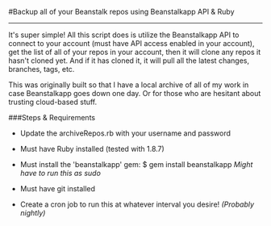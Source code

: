 #Backup all of your Beanstalk repos using Beanstalkapp API & Ruby
****

It's super simple! All this script does is utilize the Beanstalkapp API to connect to your account (must have API access enabled in your account), get the list of all of your repos in your account, then it will clone any repos it hasn't cloned yet. And if it has cloned it, it will pull all the latest changes, branches, tags, etc.

This was originally built so that I have a local archive of all of my work in case Beanstalkapp goes down one day. Or for those who are hesitant about trusting cloud-based stuff.

###Steps & Requirements

- Update the archiveRepos.rb with your username and password

- Must have Ruby installed (tested with 1.8.7)

- Must install the 'beanstalkapp' gem: $ gem install beanstalkapp *Might have to run this as sudo*

- Must have git installed

- Create a cron job to run this at whatever interval you desire! *(Probably nightly)*